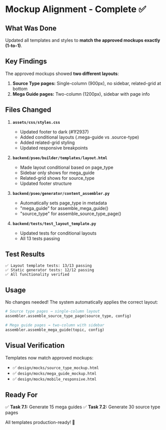# Mockup Alignment - Complete ✅

## What Was Done

Updated all templates and styles to **match the approved mockups exactly (1-to-1)**.

## Key Findings

The approved mockups showed **two different layouts**:
1. **Source Type pages:** Single-column (900px), no sidebar, related-grid at bottom
2. **Mega Guide pages:** Two-column (1200px), sidebar with page info

## Files Changed

1. **`assets/css/styles.css`**
   - Updated footer to dark (#1f2937)
   - Added conditional layouts (.mega-guide vs .source-type)
   - Added related-grid styling
   - Updated responsive breakpoints

2. **`backend/pseo/builder/templates/layout.html`**
   - Made layout conditional based on page_type
   - Sidebar only shows for mega_guide
   - Related-grid shows for source_type
   - Updated footer structure

3. **`backend/pseo/generator/content_assembler.py`**
   - Automatically sets page_type in metadata
   - "mega_guide" for assemble_mega_guide()
   - "source_type" for assemble_source_type_page()

4. **`backend/tests/test_layout_template.py`**
   - Updated tests for conditional layouts
   - All 13 tests passing

## Test Results

```
✅ Layout template tests: 13/13 passing
✅ Static generator tests: 12/12 passing
✅ All functionality verified
```

## Usage

No changes needed! The system automatically applies the correct layout:

```python
# Source type pages → single-column layout
assembler.assemble_source_type_page(source_type, config)

# Mega guide pages → two-column with sidebar
assembler.assemble_mega_guide(topic, config)
```

## Visual Verification

Templates now match approved mockups:
- ✅ `design/mocks/source_type_mockup.html`
- ✅ `design/mocks/mega_guide_mockup.html`
- ✅ `design/mocks/mobile_responsive.html`

## Ready For

✅ **Task 7.1:** Generate 15 mega guides
✅ **Task 7.2:** Generate 30 source type pages

All templates production-ready! 🎉
